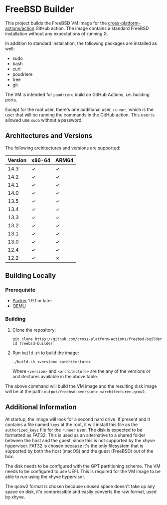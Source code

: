 # FreeBSD Builder

This project builds the FreeBSD VM image for the
[cross-platform-actions/action](https://github.com/cross-platform-actions/action)
GitHub action. The image contains a standard FreeBSD installation without any
expectations of running X.

In addition to standard installation, the following packages are installed as
well:

* sudo
* bash
* curl
* poudriere
* tree
* git

The VM is intended for `poudriere` build on GitHub Actions, i.e. building
ports.

Except for the root user, there's one additional user, `runner`, which is the
user that will be running the commands in the GitHub action. This user is
allowed use `sudo` without a password.

## Architectures and Versions

The following architectures and versions are supported:

| Version | x86-64 | ARM64 |
|---------|--------|-------|
| 14.3    | ✓      | ✓     |
| 14.2    | ✓      | ✓     |
| 14.1    | ✓      | ✓     |
| 14.0    | ✓      | ✓     |
| 13.5    | ✓      | ✓     |
| 13.4    | ✓      | ✓     |
| 13.3    | ✓      | ✓     |
| 13.2    | ✓      | ✓     |
| 13.1    | ✓      | ✓     |
| 13.0    | ✓      | ✓     |
| 12.4    | ✓      | ✓     |
| 12.2    | ✓      | ✗     |

## Building Locally

### Prerequisite

* [Packer](https://www.packer.io) 1.9.1 or later
* [QEMU](https://qemu.org)

### Building

1. Clone the repository:
    ```
    git clone https://github.com/cross-platform-actions/freebsd-builder
    cd freebsd-builder
    ```

2. Run `build.sh` to build the image:
    ```
    ./build.sh <version> <architecture>
    ```
    Where `<version>` and `<architecture>` are the any of the versions or
    architectures available in the above table.

The above command will build the VM image and the resulting disk image will be
at the path: `output/freebsd-<version>-<architecture>.qcow2`.

## Additional Information

At startup, the image will look for a second hard drive. If present and it
contains a file named `keys` at the root, it will install this file as the
`authorized_keys` file for the `runner` user. The disk is expected to be
formatted as FAT32. This is used as an alternative to a shared folder between
the host and the guest, since this is not supported by the xhyve hypervisor.
FAT32 is chosen because it's the only filesystem that is supported by both the
host (macOS) and the guest (FreeBSD) out of the box.

The disk needs to be configured with the GPT partitioning scheme. The VM needs
to be configured to use UEFI. This is required for the VM image to be able to
run using the xhyve hypervisor.

The qcow2 format is chosen because unused space doesn't take up any space on
disk, it's compressible and easily converts the raw format, used by xhyve.
